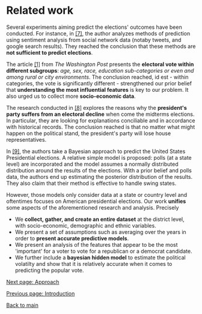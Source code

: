 # Related work

Several experiments aiming predict the elections' outcomes have been conducted. For instance, in [[7]](https://ieeexplore.ieee.org/document/6113109), the author analyzes methods of prediction using sentiment analysis from social network data (notaby tweets, and google search results). They reached the conclusion that these methods are **not sufficient to predict elections**. 

The article [[1]](https://www.washingtonpost.com/politics/democrats-eye-house-takeover-to-challengetrump-as-gop-tries-to-hang-on/2018/11/06/2c4ff3a0-e200-11e8-8f5fa55347f48762_story.html) from *The Washington Post* presents the **electoral vote within different subgroups**: _age, sex, race, education sub-categories or even and among rural or city environments_. The conclusion reached, id est - within categories, the vote is significantly different - strengthened our prior belief that **understanding the most influential features** is key to our problem. It also urged us to collect more **socio-economic data**.

The research conducted in [[8]](https://github.com/tguens/understand-predict-winner.github.io/blob/master/references.md) explores the reasons why the **president's party suffers from an electoral decline** when come the midterms elections. In particular, they are looking for explanations conciliable and in accordance with historical records. The conclusion reached is that no matter what might happen on the political stand, the president's party will lose house representatives. 

In [[9]](https://github.com/tguens/understand-predict-winner.github.io/blob/master/references.md), the authors take a Bayesian approach to predict the United States Presidential elections. A relative simple model is proposed: polls (at a state level) are incorporated and the model assumes a normally distributed distribution around the results of the elections. With a prior belief and polls data, the authors end up estimating the posterior distribution of the results. They also claim that their method is effective to handle swing states. 


However, those models only consider data at a state or country level and oftentimes focuses on American presidential elections.
Our work **unifies** some aspects of the aforementioned research and analysis. Precisely
* We **collect, gather, and create an entire dataset** at the district level, with socio-economic, demographic and ethnic variables.
* We present a set of assumptions such as averaging over the years in order to **present accurate predictive models**.
* We present an analysis of the features that appear to be the most 'important' for a voter to vote for a republican or a democrat candidate.
* We further include a **bayesian hidden model** to estimate the political volatilty and show that it is relatively accurate when it comes to predicting the popular vote. 


[Next page: Approach](https://tguens.github.io/understand-predict-winner.github.io/approach.html)

[Previous page: Introduction ](https://tguens.github.io/understand-predict-winner.github.io/intro.html)

[Back to main](https://tguens.github.io/understand-predict-winner.github.io/)
